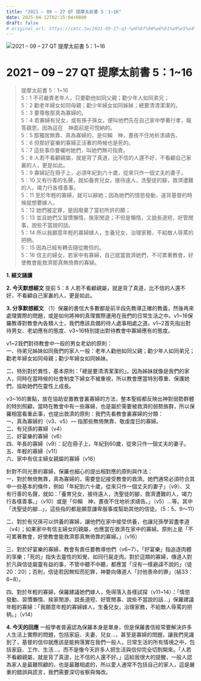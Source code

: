 ```yaml
---
title: "2021 – 09 – 27 QT 提摩太前書 5：1~16"
date: 2025-04-12T02:15:04+0800
draft: false
# original_url: https://cmtc.tw/2021-09-27-qt-%e6%8f%90%e6%91%a9%e5%a4%aa%e5%89%8d%e6%9b%b8-5%ef%bc%9a116
---
```


![2021 – 09 – 27 QT 提摩太前書 5：1\~16](/images/qt.jpg   "2021 – 09 – 27 QT 提摩太前書 5：1\~16")

# 2021 – 09 – 27 QT 提摩太前書 5：1\~16

> 提摩太前書 5：1\~16  
> 5：1 不可嚴責老年人，只要勸他如同父親；勸少年人如同弟兄；  
> 5：2 勸老年婦女如同母親；勸少年婦女如同姊妹；總要清清潔潔的。  
> 5：3 要尊敬那真為寡婦的。  
> 5：4 若寡婦有兒女，或有孫子孫女，便叫他們先在自己家中學著行孝，報答親恩，因為這在　神面前是可悅納的。  
> 5：5 那獨居無靠、真為寡婦的，是仰賴　神，晝夜不住地祈求禱告。  
> 5：6 但那好宴樂的寡婦正活著的時候也是死的。  
> 5：7 這些事你要囑咐她們，叫她們無可指責。  
> 5：8 人若不看顧親屬，就是背了真道，比不信的人還不好，不看顧自己家裏的人，更是如此。  
> 5：9 寡婦記在冊子上，必須年紀到六十歲，從來只作一個丈夫的妻子，  
> 5：10 又有行善的名聲，就如養育兒女，接待遠人，洗聖徒的腳，救濟遭難的人，竭力行各樣善事。  
> 5：11 至於年輕的寡婦，就可以辭她；因為她們的情慾發動，違背基督的時候就想要嫁人。  
> 5：12 她們被定罪，是因廢棄了當初所許的願；  
> 5：13 並且她們又習慣懶惰，挨家閒遊；不但是懶惰，又說長道短，好管閒事，說些不當說的話。  
> 5：14 所以我願意年輕的寡婦嫁人，生養兒女，治理家務，不給敵人辱罵的把柄。  
> 5：15 因為已經有轉去隨從撒但的。  
> 5：16 信主的婦女，若家中有寡婦，自己就當救濟她們，不可累著教會，好使教會能救濟那真無倚靠的寡婦。

**1. 經文誦讀**

**2.  今天默想經文**
提前 5：8 人若不看顧親屬，就是背了真道，比不信的人還不好，不看顧自己家裏的人，更是如此。

**3. 分享默想經文**
（1）保羅的書信大多數都是前半段先教導正確的教義，然後再來處理實際的問題，或是如何將神的真理實際運用在我們的日常生活之中。v1\~16保羅教導對教會內各類人士，我們應該具備的待人處事相處之道。v1\~2首先指出對待男女、老幼應有的態度、v3\~16特別提出對待教會中寡婦應有的態度。

v1\~2我們對待教會中一般的男女老幼的原則：  
一、待弟兄姊妹如同我們的家人一般：老年人勸他如同父親；勸少年人如同弟兄；勸老年婦女如同母親；勸少年婦女如同姊妹。

二、特別對於異性，基本原則：「總是要清清潔潔的」。因為姊妹就像是我們的家人，同時在當時候的社會制度下婦女不被重視，所以教會應當特別尊重、保護她們，協助她們在靈性上成長。

v3\~16的重點，放在協助安置教會裏寡婦的方法，整本聖經都反映出神對弱勢群體的特別照顧，當時在教會中有一些寡婦，也是屬於需要被救濟的弱勢族群，所以保羅相當看重此事，也提出救濟的原則：我們先看教會裏寡婦的分類：  
一、真為寡婦的（v3、v5）— 指那些無倚無靠、敬虔度日的寡婦。  
二、有兒孫的寡婦（v4）  
三、好宴樂的寡婦（v6）  
四、年長的寡婦（v9）：記在冊子上，年紀到60歲，從來只作一個丈夫的妻子。  
五、年輕的寡婦（v11）  
六、家中有信主婦女親屬的寡婦（v16）

針對不同光景的寡婦，保羅也細心的提出相對應的原則與作法：  
一、對於無倚無靠，真為寡婦的，需要登記接受教會的救濟。她們通常必須符合其中一些基本的條件，例如「年紀到六十歲，從來只作一個丈夫的妻子」（v9）、又有行善的名聲，就如：「養育兒女，接待遠人，洗聖徒的腳，救濟遭難的人，竭力行各樣善事。」（v10）或是「仰賴　神，晝夜不住地祈求禱告。」（v5）…等。其中「洗聖徒的腳…」，這些指的都是願意謙卑服事或幫助其他的信徒。（5：5、9～11）

二、對於有兒孫可以供養的寡婦，讓他們在家中接受供養，也讓兒孫學習盡孝道（v4）；如果家中有信主婦女的親屬，也應當在救濟在家中的寡婦。原則上是「不可累著教會，好使教會能救濟那真無倚靠的寡婦。」（v16）

三、對於好宴樂的寡婦，教會有責任要教導他們（v6\~7）。「好宴樂」指追逐肉體的享樂；「死的」指失去靈性的知覺，如同行屍走肉。對於這類的寡婦，傳道人對於凡與信徒屬靈有益的事，不管中聽不中聽，都應當「沒有一樣避諱不說的」（徒20：20）；否則，信徒若因無知而犯罪，神要向傳道人「討他喪命的罪」（結33：6\~8）。

四、對於年輕的寡婦，保羅建議她們嫁人，免得落入各樣試探（v11\~14）：「情慾發動、習慣懶惰、挨家閒游、說長道短、好管閒事、說些不當說的話…」保羅建議年輕的寡婦：「我願意年輕的寡婦嫁人，生養兒女，治理家務，不給敵人辱罵的把柄。」（v14）

**4. 今天的回應**
一般學者普遍認為保羅本身是單身，但是保羅書信經常要解決許多人生活上實際的問題，包括家庭、夫妻、兒女…，甚至是寡婦的問題，讓我們見識到了，基督的信仰就應該是能夠落實在我們一般人，日常生活的所有情境之中，包括家庭、工作、生活…，而不是像今天許多人把生活與信仰完全切割開來。「人若不看顧親屬，就是背了真道，比不信的人還不好。」這給我很大的提醒，一般人認為家人是最難照顧的，也是最難相處的，所以愛人通常不包括自己的家人，這是嚴重的錯誤與謊言，我們需要深切省察與悔改。
